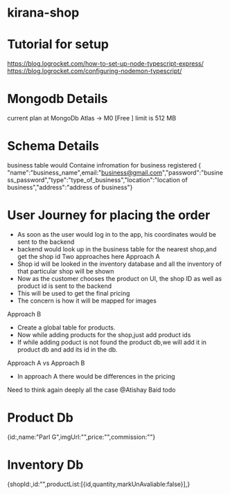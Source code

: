 # kirana-shop

# Tutorial for setup

https://blog.logrocket.com/how-to-set-up-node-typescript-express/
https://blog.logrocket.com/configuring-nodemon-typescript/

# Mongodb Details

current plan at MongoDb Atlas -> M0 [Free ] limit is 512 MB

# Schema Details

business table would Containe infromation for business registered
{ "name":"business_name",email:"business@gmail.com","password":"business_password","type":"type_of_business","location":"location of business","address":"address of business"}

# User Journey for placing the order

- As soon as the user would log in to the app, his coordinates would be sent to the backend
- backend would look up in the business table for the nearest shop,and get the shop id
  Two approaches here
  Approach A
- Shop id will be looked in the inventory database and all the inventory of that particular shop will be shown
- Now as the customer chooses the product on UI, the shop ID as well as product id is sent to the backend
- This will be used to get the final pricing
- The concern is how it will be mapped for images

Approach B

- Create a global table for products.
- Now while adding products for the shop,just add product ids
- If while adding poduct is not found the product db,we will add it in product db and add its id in the db.

Approach A vs Approach B

- In approach A there would be differences in the pricing

Need to think again deeply all the case @Atishay Baid todo

# Product Db

{id:,name:"Parl G",imgUrl:"",price:"",commission:""}

# Inventory Db

{shopId:,id:"",productList:[{id,quantity,markUnAvaliable:false}],}
